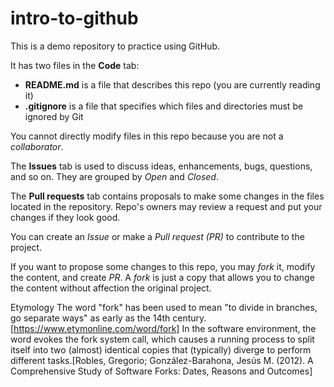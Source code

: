# intro-to-github
This is a demo repository to practice using GitHub.

It has two files in the **Code** tab:
- **README.md** is a file that describes this repo (you are currently reading it)
- **.gitignore** is a file that specifies which files and directories must be ignored by Git

You cannot directly modify files in this repo because you are not a *collaborator*.

The **Issues** tab is used to discuss ideas, enhancements, bugs, questions, and so on. They are grouped by *Open* and *Closed*.

The **Pull requests** tab contains proposals to make some changes in the files located in the repository. Repo's owners may review a request and put your changes if they look good.

You can create an *Issue* or make a *Pull request (PR)* to contribute to the project.

If you want to propose some changes to this repo, you may *fork* it, modify the content, and create *PR*. A *fork* is just a copy that allows you to change the content without affection the original project.

Etymology
The word "fork" has been used to mean "to divide in branches, go separate ways" as early as the 14th century.[https://www.etymonline.com/word/fork] In the software environment, the word evokes the fork system call, which causes a running process to split itself into two (almost) identical copies that (typically) diverge to perform different tasks.[Robles, Gregorio; González-Barahona, Jesús M. (2012). A Comprehensive Study of Software Forks: Dates, Reasons and Outcomes]
